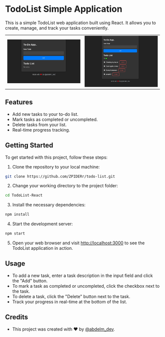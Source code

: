# TodoList Simple Application

This is a simple TodoList web application built using React. It allows you to create, manage, and track your tasks conveniently.

<table>
  <tr>
    <td align="center"><img src="screenshot1.png" alt="Screenshot 1" width="400"></td>
    <td align="center"><img src="screenshot2.png" alt="Screenshot 2" width="400"></td>
  </tr>
</table>

## Features

- Add new tasks to your to-do list.
- Mark tasks as completed or uncompleted.
- Delete tasks from your list.
- Real-time progress tracking.

## Getting Started

To get started with this project, follow these steps:

1. Clone the repository to your local machine:

```bash
git clone https://github.com/ZPIDERr/todo-list.git
```

2. Change your working directory to the project folder:

```bash
cd TodoList-React
```

3. Install the necessary dependencies:

```bash
npm install
```

4. Start the development server:

```bash
npm start
```

5. Open your web browser and visit [http://localhost:3000](http://localhost:3000) to see the TodoList application in action.

## Usage

- To add a new task, enter a task description in the input field and click the "Add" button.
- To mark a task as completed or uncompleted, click the checkbox next to the task.
- To delete a task, click the "Delete" button next to the task.
- Track your progress in real-time at the bottom of the list.

## Credits

- This project was created with ❤️ by [@abdelm_dev](https://twitter.com/abdelm_dev).
